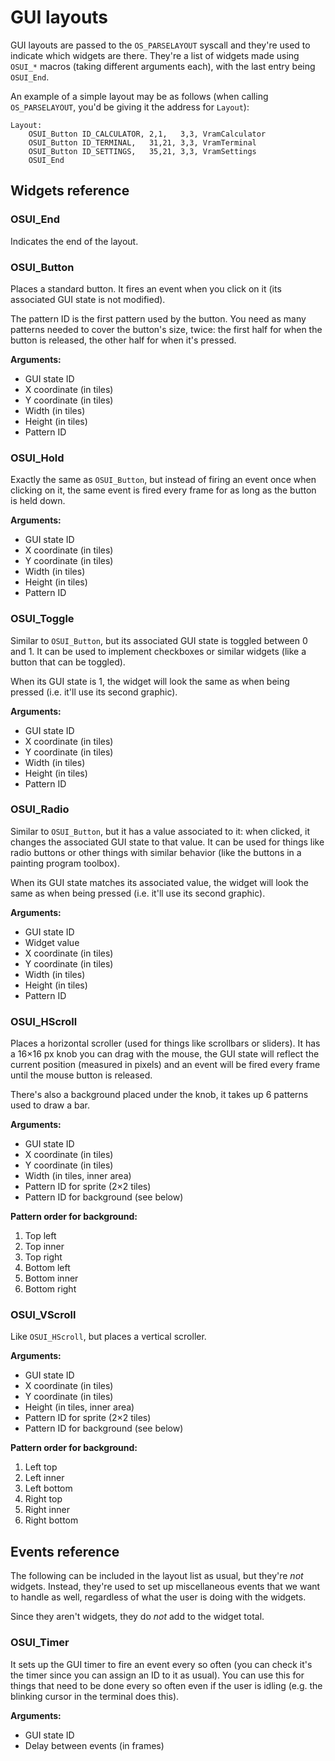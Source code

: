 # GUI layouts

GUI layouts are passed to the `OS_PARSELAYOUT` syscall and they're used to
indicate which widgets are there. They're a list of widgets made using
`OSUI_*` macros (taking different arguments each), with the last entry being
`OSUI_End`.

An example of a simple layout may be as follows (when calling
`OS_PARSELAYOUT`, you'd be giving it the address for `Layout`):

```
Layout:
    OSUI_Button ID_CALCULATOR, 2,1,   3,3, VramCalculator
    OSUI_Button ID_TERMINAL,   31,21, 3,3, VramTerminal
    OSUI_Button ID_SETTINGS,   35,21, 3,3, VramSettings
    OSUI_End
```

## Widgets reference

### OSUI_End

Indicates the end of the layout.

### OSUI_Button

Places a standard button. It fires an event when you click on it (its
associated GUI state is not modified).

The pattern ID is the first pattern used by the button. You need as many
patterns needed to cover the button's size, twice: the first half for when
the button is released, the other half for when it's pressed.

**Arguments:**

- GUI state ID
- X coordinate (in tiles)
- Y coordinate (in tiles)
- Width (in tiles)
- Height (in tiles)
- Pattern ID

### OSUI_Hold

Exactly the same as `OSUI_Button`, but instead of firing an event once when
clicking on it, the same event is fired every frame for as long as the button
is held down.

**Arguments:**

- GUI state ID
- X coordinate (in tiles)
- Y coordinate (in tiles)
- Width (in tiles)
- Height (in tiles)
- Pattern ID

### OSUI_Toggle

Similar to `OSUI_Button`, but its associated GUI state is toggled between 0
and 1. It can be used to implement checkboxes or similar widgets (like a
button that can be toggled).

When its GUI state is 1, the widget will look the same as when being pressed
(i.e. it'll use its second graphic).

**Arguments:**

- GUI state ID
- X coordinate (in tiles)
- Y coordinate (in tiles)
- Width (in tiles)
- Height (in tiles)
- Pattern ID

### OSUI_Radio

Similar to `OSUI_Button`, but it has a value associated to it: when clicked,
it changes the associated GUI state to that value. It can be used for things
like radio buttons or other things with similar behavior (like the buttons
in a painting program toolbox).

When its GUI state matches its associated value, the widget will look the
same as when being pressed (i.e. it'll use its second graphic).

**Arguments:**

- GUI state ID
- Widget value
- X coordinate (in tiles)
- Y coordinate (in tiles)
- Width (in tiles)
- Height (in tiles)
- Pattern ID

### OSUI_HScroll

Places a horizontal scroller (used for things like scrollbars or sliders).
It has a 16×16 px knob you can drag with the mouse, the GUI state will
reflect the current position (measured in pixels) and an event will be fired
every frame until the mouse button is released.

There's also a background placed under the knob, it takes up 6 patterns used
to draw a bar.

**Arguments:**

- GUI state ID
- X coordinate (in tiles)
- Y coordinate (in tiles)
- Width (in tiles, inner area)
- Pattern ID for sprite (2×2 tiles)
- Pattern ID for background (see below)

**Pattern order for background:**

1. Top left
2. Top inner
3. Top right
4. Bottom left
5. Bottom inner
6. Bottom right

### OSUI_VScroll

Like `OSUI_HScroll`, but places a vertical scroller.

**Arguments:**

- GUI state ID
- X coordinate (in tiles)
- Y coordinate (in tiles)
- Height (in tiles, inner area)
- Pattern ID for sprite (2×2 tiles)
- Pattern ID for background (see below)

**Pattern order for background:**

1. Left top
2. Left inner
3. Left bottom
4. Right top
5. Right inner
6. Right bottom

## Events reference

The following can be included in the layout list as usual, but they're *not*
widgets. Instead, they're used to set up miscellaneous events that we want
to handle as well, regardless of what the user is doing with the widgets.

Since they aren't widgets, they do *not* add to the widget total.

### OSUI_Timer

It sets up the GUI timer to fire an event every so often (you can check it's
the timer since you can assign an ID to it as usual). You can use this for
things that need to be done every so often even if the user is idling (e.g.
the blinking cursor in the terminal does this).

**Arguments:**

- GUI state ID
- Delay between events (in frames)
